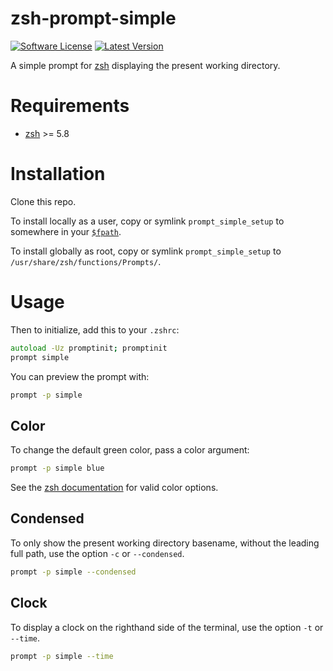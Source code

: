 # zsh-prompt-simple

[![Software License](https://img.shields.io/badge/license-MIT-brightgreen.svg?style=flat-square)](https://github.com/atanvarno69/zsh-prompt-simple/blob/master/LICENSE)
[![Latest Version](https://img.shields.io/github/release/atanvarno69/zsh-prompt-simple.svg?style=flat-square)](https://github.com/atanvarno69/zsh-prompt-simple/releases)

A simple prompt for [zsh](https://www.zsh.org) displaying the present working directory.

# Requirements

-  [zsh](https://www.zsh.org) >= 5.8

# Installation

Clone this repo.

To install locally as a user, copy or symlink `prompt_simple_setup` to somewhere in your
[`$fpath`](https://zsh.sourceforge.io/Doc/Release/Parameters.html#index-fpath).

To install globally as root, copy or symlink `prompt_simple_setup` to `/usr/share/zsh/functions/Prompts/`.

# Usage

Then to initialize, add this to your `.zshrc`:

```zsh
autoload -Uz promptinit; promptinit
prompt simple
```

You can preview the prompt with:

```zsh
prompt -p simple
```

## Color

To change the default green color, pass a color argument:

```zsh
prompt -p simple blue
```

See the [zsh documentation](https://zsh.sourceforge.io/Doc/Release/Zsh-Line-Editor.html#Character-Highlighting) for
valid color options.

## Condensed

To only show the present working directory basename, without the leading full path, use the option `-c` or
`--condensed`.

```zsh
prompt -p simple --condensed
```

## Clock

To display a clock on the righthand side of the terminal, use the option `-t` or `--time`.

```zsh
prompt -p simple --time
```
